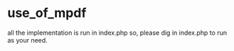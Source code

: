 # use_of_mpdf
all the implementation is run in index.php
so, please dig in index.php to run as your need.

